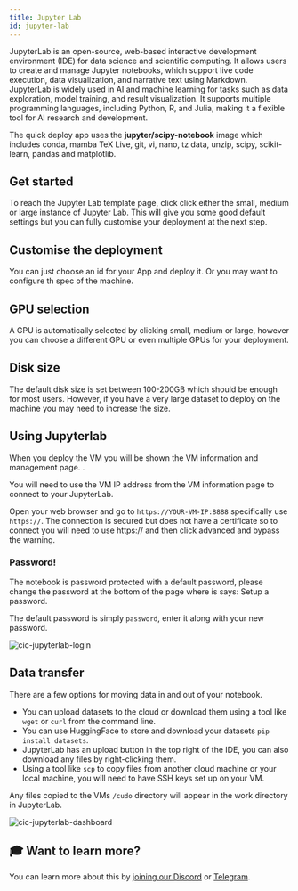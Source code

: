 ```yaml
---
title: Jupyter Lab 
id: jupyter-lab
---
```


JupyterLab is an open-source, web-based interactive development environment (IDE) for data science and scientific computing. It allows users to create and manage Jupyter notebooks, which support live code execution, data visualization, and narrative text using Markdown. JupyterLab is widely used in AI and machine learning for tasks such as data exploration, model training, and result visualization. It supports multiple programming languages, including Python, R, and Julia, making it a flexible tool for AI research and development.

The quick deploy app uses the **jupyter/scipy-notebook** image which includes conda, mamba TeX Live, git, vi, nano, tz data, unzip, scipy, scikit-learn, pandas and matplotlib.

## Get started
To reach the Jupyter Lab template page, click click either the small, medium or large instance of Jupyter Lab. This will give you some good default settings but you can fully customise your deployment at the next step.

## Customise the deployment
You can just choose an id for your App and deploy it. Or you may want to configure th spec of the machine.

## GPU selection
A GPU is automatically selected by clicking small, medium or large, however you can choose a different GPU or even multiple GPUs for your deployment.
## Disk size
The default disk size is set between 100-200GB which should be enough for most users. However, if you have a very large dataset to deploy on the machine you may need to increase the size.

## Using Jupyterlab
When you deploy the VM you will be shown the VM information and management page. .

You will need to use the VM IP address from the VM information page to connect to your JupyterLab.

Open your web browser and go to `https://YOUR-VM-IP:8888` specifically use `https://`. The connection is secured but does not have a certificate so to connect you will need to use https:// and then click advanced and bypass the warning.

### Password!
The notebook is password protected with a default password, please change the password at the bottom of the page where is says: Setup a password.

The default password is simply `password`, enter it along with your new password.

![cic-jupyterlab-login](@site/static/img/jupyterlab-login.png)

## Data transfer
There are a few options for moving data in and out of your notebook.

- You can upload datasets to the cloud or download them using a tool like `wget` or `curl` from the command line.
- You can use HuggingFace to store and download your datasets `pip install datasets`.
- JupyterLab has an upload button in the top right of the IDE, you can also download any files by right-clicking them.
- Using a tool like `scp` to copy files from another cloud machine or your local machine, you will need to have SSH keys set up on your VM. 

Any files copied to the VMs `/cudo` directory will appear in the work directory in JupyterLab.

![cic-jupyterlab-dashboard](@site/static/img/jupyterlab-dashboard.png)

## 🎓 Want to learn more?

You can learn more about this by [joining our Discord](https://discord.com/invite/cudos) or [Telegram](https://t.me/cudostelegram).